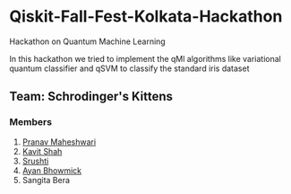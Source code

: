 # Qiskit-Fall-Fest-Kolkata-Hackathon

Hackathon on Quantum Machine Learning

In this hackathon we tried to implement the qMl algorithms like variational quantum classifier and qSVM to classify the standard iris dataset

## Team: Schrodinger's Kittens
### Members
1. [Pranav Maheshwari](https://github.com/maheshwaripranav)
2. [Kavit Shah](https://github.com/Kavit-Shah)
3. [Srushti](https://github.com/Next-di-mension)
4. [Ayan Bhowmick](https://github.com/chemicalcode97)
5. Sangita Bera

